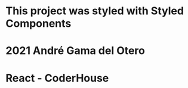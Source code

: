 # This project was styled with Styled Components

# 2021 André Gama del Otero

# React - CoderHouse

